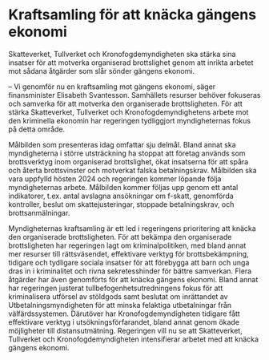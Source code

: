 # Kraftsamling för att knäcka gängens ekonomi

Skatteverket, Tullverket och Kronofogdemyndigheten ska stärka sina insatser för att motverka organiserad brottslighet genom att inrikta arbetet mot sådana åtgärder som slår sönder gängens ekonomi.

– Vi genomför nu en kraftsamling mot gängens ekonomi, säger finansminister Elisabeth Svantesson. Samhällets resurser behöver fokuseras och samverka för att motverka den organiserade brottsligheten. För att stärka Skatteverket, Tullverket och Kronofogdemyndighetens arbete mot den kriminella ekonomin har regeringen tydliggjort myndigheternas fokus på detta område.

Målbilden som presenteras idag omfattar sju delmål. Bland annat ska myndigheterna i större utsträckning ha stoppat att företag används som brottsverktyg inom organiserad brottslighet, ökat insatserna för att spåra och återta brottsvinster och motverkat falska betalningskrav. Målbilden ska vara uppfylld hösten 2024 och regeringen kommer löpande följa myndigheternas arbete. Målbilden kommer följas upp genom ett antal indikatorer, t.ex. antal avslagna ansökningar om f-skatt, genomförda kontroller, beslut om skattejusteringar, stoppade betalningskrav, och brottsanmälningar.

Myndigheternas kraftsamling är ett led i regeringens prioritering att knäcka den organiserade brottsligheten. För att bekämpa den organiserade brottsligheten har regeringen lagt om kriminalpolitiken, med bland annat mer resurser till rättsväsendet, effektivare verktyg för brottsbekämpning, tidigare och tydligare sociala insatser för att förebygga att barn och unga dras in i kriminalitet och rivna sekretess­hinder för bättre samverkan. Flera åtgärder har även genomförts för att knäcka gängens ekonomi. Bland annat har regeringen justerat tullbefogenhetsutredningens fokus för att kriminalisera utförsel av stöldgods samt beslutat om inrättandet av Utbetalningsmyndigheten för att minska felaktiga utbetalningar från välfärdssystemen. Därutöver har Kronofogdemyndigheten tidigare fått effektivare verktyg i utsökningsförfarandet, bland annat genom ökade möjligheter till distansutmätning. Regeringen vill nu se att Skatteverket, Tullverket och Kronofogdemyndigheten intensifierar arbetet med att knäcka gängens ekonomi.
